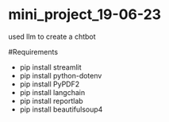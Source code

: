 # mini_project_19-06-23

used llm to create a chtbot 


#Requirements

* pip install streamlit
* pip install python-dotenv
* pip install PyPDF2
* pip install langchain
* pip install reportlab
* pip install beautifulsoup4
